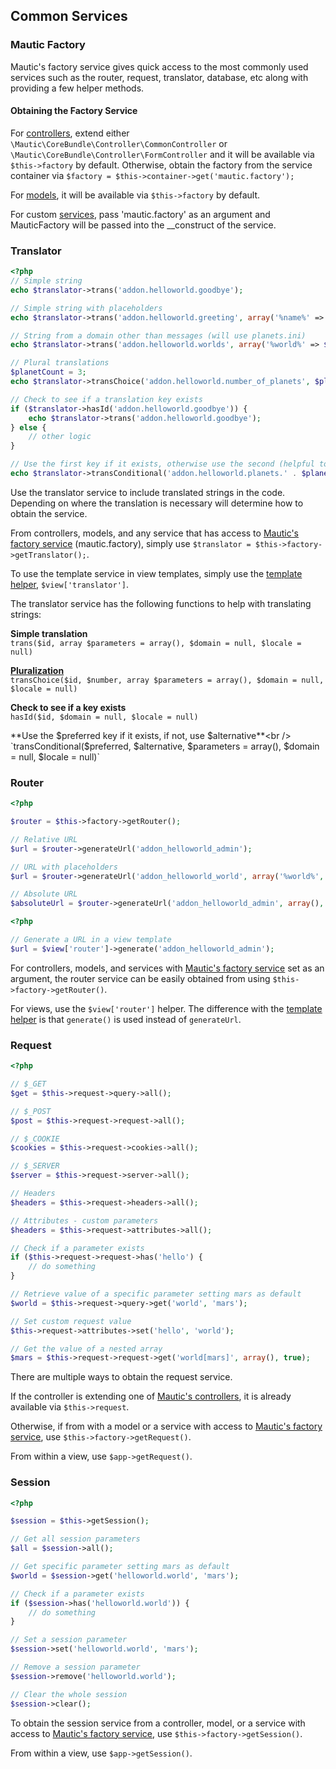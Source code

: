 ## Common Services

### Mautic Factory

Mautic's factory service gives quick access to the most commonly used services such as the router, request, translator, database, etc along with providing a few helper methods.

#### Obtaining the Factory Service

For [controllers](#controllers), extend either `\Mautic\CoreBundle\Controller\CommonController` or `\Mautic\CoreBundle\Controller\FormController` and it will be available via `$this->factory` by default. Otherwise, obtain the factory from the service container via `$factory = $this->container->get('mautic.factory');`
  
For [models](#models), it will be available via `$this->factory` by default.
  
For custom [services](#services), pass 'mautic.factory' as an argument and MauticFactory will be passed into the __construct of the service.

### Translator

```php
<?php 
// Simple string
echo $translator->trans('addon.helloworld.goodbye');

// Simple string with placeholders
echo $translator->trans('addon.helloworld.greeting', array('%name%' => $name));

// String from a domain other than messages (will use planets.ini)
echo $translator->trans('addon.helloworld.worlds', array('%world%' => $world), 'planets');

// Plural translations
$planetCount = 3;
echo $translator->transChoice('addon.helloworld.number_of_planets', $planetCount, array('%planets%' => $planetCount));

// Check to see if a translation key exists
if ($translator->hasId('addon.helloworld.goodbye')) {
    echo $translator->trans('addon.helloworld.goodbye');
} else {
    // other logic
}

// Use the first key if it exists, otherwise use the second (helpful to prevent managing duplicate keys with the same string)
echo $translator->transConditional('addon.helloworld.planets.' . $planet, 'addon.helloworld.dwarf_planets. ' . $planet);
```

Use the translator service to include translated strings in the code. Depending on where the translation is necessary will determine how to obtain the service.

From controllers, models, and any service that has access to [Mautic's factory service](#mautic-factory) (mautic.factory), simply use `$translator = $this->factory->getTranslator();`.
 
To use the template service in view templates, simply use the [template helper](#translation-helper), `$view['translator']`.

The translator service has the following functions to help with translating strings:

**Simple translation**<br />
`trans($id, array $parameters = array(), $domain = null, $locale = null)`

**[Pluralization](http://symfony.com/doc/current/components/translation/usage.html#pluralization)**<br /> 
`transChoice($id, $number, array $parameters = array(), $domain = null, $locale = null)`

**Check to see if a key exists**<br />
`hasId($id, $domain = null, $locale = null)`

**Use the $preferred key if it exists, if not, use $alternative**<br />
`transConditional($preferred, $alternative, $parameters = array(), $domain = null, $locale = null)`

### Router

```php
<?php 

$router = $this->factory->getRouter();

// Relative URL
$url = $router->generateUrl('addon_helloworld_admin');

// URL with placeholders
$url = $router->generateUrl('addon_helloworld_world', array('%world%', 'mars'));

// Absolute URL
$absoluteUrl = $router->generateUrl('addon_helloworld_admin', array(), true);
```

```php
<?php 

// Generate a URL in a view template
$url = $view['router']->generate('addon_helloworld_admin');

```

For controllers, models, and services with [Mautic's factory service](#mautic-factory) set as an argument, the router service can be easily obtained from using `$this->factory->getRouter()`.
 
For views, use the `$view['router']` helper. The difference with the [template helper](#router-helper) is that `generate()` is used instead of `generateUrl`.

### Request

```php
<?php

// $_GET
$get = $this->request->query->all();

// $_POST
$post = $this->request->request->all();

// $_COOKIE
$cookies = $this->request->cookies->all();

// $_SERVER
$server = $this->request->server->all();

// Headers
$headers = $this->request->headers->all();

// Attributes - custom parameters
$headers = $this->request->attributes->all();

// Check if a parameter exists
if ($this->request->request->has('hello') {
    // do something
}

// Retrieve value of a specific parameter setting mars as default
$world = $this->request->query->get('world', 'mars');

// Set custom request value
$this->request->attributes->set('hello', 'world');

// Get the value of a nested array
$mars = $this->request->request->get('world[mars]', array(), true);
```

There are multiple ways to obtain the request service.
 
If the controller is extending one of [Mautic's controllers](#controllers), it is already available via `$this->request`.

Otherwise, if from with a model or a service with access to [Mautic's factory service](#mautic-factory), use `$this->factory->getRequest()`.

From within a view, use `$app->getRequest()`.

### Session

```php
<?php

$session = $this->getSession();

// Get all session parameters
$all = $session->all();

// Get specific parameter setting mars as default
$world = $session->get('helloworld.world', 'mars');

// Check if a parameter exists
if ($session->has('helloworld.world')) {
    // do something
}

// Set a session parameter
$session->set('helloworld.world', 'mars');

// Remove a session parameter
$session->remove('helloworld.world');

// Clear the whole session
$session->clear();
```

To obtain the session service from a controller, model, or a service with access to [Mautic's factory service](#mautic-factory), use `$this->factory->getSession()`.

From within a view, use `$app->getSession()`.